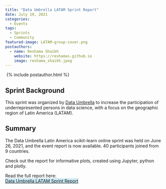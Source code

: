 ```yaml
---
title: "Data Umbrella LATAM Sprint Report"
date: July 19, 2021
categories:
  - Events
tags:
  - Sprints
  - Community
featured-image: LATAM-group-cover.png
postauthors:
  - name: Reshama Shaikh
    website: https://reshamas.github.io
    image: reshama_shaikh.jpeg 
---
```

<div>
  <img src="/assets/images/posts_images/{{ page.featured-image }}" alt="">
  {% include postauthor.html %}
</div>

## Sprint Background

This sprint was organized by [Data Umbrella](https://www.dataumbrella.org) to increase the participation of underrepresented persons in data science, with a focus on the geographic region of Latin America (LATAM).

## Summary

The Data Umbrella Latin America scikit-learn online sprint was held on June 26, 2021, and the event report is now available.  40 participants joined from 9 countries.

Check out the report for informative plots, created using Jupyter, python and plotly.  

Read the full report here:  
<span style="background-color: #CAE9F5;"> 
[Data Umbrella LATAM Sprint Report](https://blog.dataumbrella.org/data-umbrella-latam-2021-scikit-learn-sprint-report)
</span>